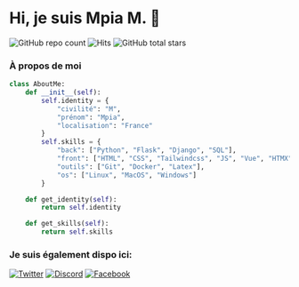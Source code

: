 # Hi, je suis Mpia M. 👋

![GitHub repo count](https://img.shields.io/badge/dynamic/json?color=blue&label=Repo%20count&query=%24.public_repos&url=https%3A%2F%2Fapi.github.com%2Fusers%2Fcodewithmpia&style=flat-square)
![Hits](https://hits.seeyoufarm.com/api/count/incr/badge.svg?url=https%3A%2F%2Fgithub.com%2Fcodewithmpia&count_bg=%2379C83D&title_bg=%23555555&icon=&icon_color=%23E7E7E7&title=Visitors&edge_flat=true) 
![GitHub total stars](https://img.shields.io/github/stars/codewithmpia?style=flat-square&label=Total%20Stars)


### À propos de moi

~~~python
class AboutMe:
    def __init__(self):
        self.identity = {
            "civilité": "M",
            "prénom": "Mpia",
            "localisation": "France"
        }
        self.skills = {
            "back": ["Python", "Flask", "Django", "SQL"],
            "front": ["HTML", "CSS", "Tailwindcss", "JS", "Vue", "HTMX"],
            "outils": ["Git", "Docker", "Latex"],
            "os": ["Linux", "MacOS", "Windows"]
        }

    def get_identity(self):
        return self.identity

    def get_skills(self):
        return self.skills
~~~

### Je suis également dispo ici:

[![Twitter](https://img.shields.io/badge/Twitter-%231DA1F2.svg?&style=flat-square&logo=Twitter&logoColor=white)](https://twitter.com/votre_nom_utilisateur_twitter)
[![Discord](https://img.shields.io/badge/Discord-%237289DA.svg?&style=flat-square&logo=Discord&logoColor=white)](https://discord.gg/votre_nom_utilisateur_discord)
[![Facebook](https://img.shields.io/badge/Facebook-%231877F2.svg?&style=flat-square&logo=Facebook&logoColor=white)](https://facebook.com/votre_nom_utilisateur_facebook)

